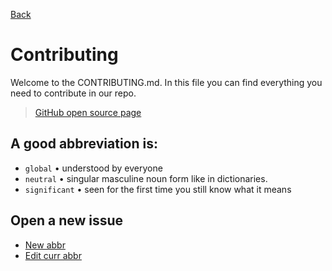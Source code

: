 [Back](./README.md)

# Contributing

Welcome to the CONTRIBUTING.md. In this file you can find everything you need to contribute in our repo.

> [GitHub open source page](https://github.com/open-source)

## A good abbreviation is:

-  `global` • understood by everyone
-  `neutral` • singular masculine noun form like in dictionaries.
-  `significant` • seen for the first time you still know what it means

## Open a new issue
- [New abbr](https://github.com/kisvegabor/abbreviations-in-code/issues/new?assignees=&labels=&template=newAbbr.md&title=)
- [Edit curr abbr](https://github.com/kisvegabor/abbreviations-in-code/issues/new?assignees=&labels=&template=editCurrAbbr.md&title=)
